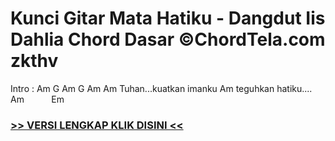 
 # Kunci Gitar Mata Hatiku - Dangdut Iis Dahlia Chord Dasar ©ChordTela.com zkthv


Intro : Am G Am G Am Am Tuhan...kuatkan imanku Am teguhkan hatiku.... Am           Em

###  <a href="https://shortlighzx.web.app?sq=Kunci Gitar Mata Hatiku - Dangdut Iis Dahlia Chord Dasar ©ChordTela.com"> >> VERSI LENGKAP KLIK DISINI << </a>
